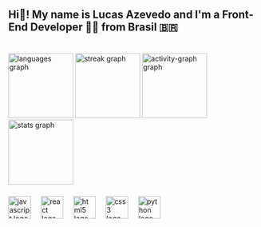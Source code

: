 <h2 align="left">Hi👋! My name is Lucas Azevedo and I'm a Front-End Developer 👨‍💻 from Brasil 🇧🇷</h2>

###

<br clear="both">

<div align="left">
  <img src="https://github-readme-stats.vercel.app/api/top-langs?username=lucasazevedd&locale=en&hide_title=false&layout=compact&card_width=320&langs_count=6&theme=nord&hide_border=true" height="130" alt="languages graph"  />
  <img src="https://streak-stats.demolab.com?user=lucasazevedd&locale=en&mode=weekly&theme=nord&hide_border=true&border_radius=5&date_format=j%20M%5B%20Y%5D" height="130" alt="streak graph"  />
  <img src="https://github-readme-activity-graph.vercel.app/graph?username=lucasazevedd&theme=nord&radius=15&area=false&hide_border=true&hide_title=true" height="130" alt="activity-graph graph"  />
  <img src="https://github-readme-stats.vercel.app/api?username=lucasazevedd&hide_title=true&hide_rank=false&show_icons=true&include_all_commits=true&count_private=true&disable_animations=false&theme=nord&locale=en&hide_border=true" height="130" alt="stats graph"  />
</div>

###

<div align="left">
  <img src="https://cdn.jsdelivr.net/gh/devicons/devicon/icons/javascript/javascript-original.svg" height="45" alt="javascript logo"  />
  <img width="12" />
  <img src="https://cdn.jsdelivr.net/gh/devicons/devicon/icons/react/react-original.svg" height="45" alt="react logo"  />
  <img width="12" />
  <img src="https://cdn.jsdelivr.net/gh/devicons/devicon/icons/html5/html5-original.svg" height="45" alt="html5 logo"  />
  <img width="12" />
  <img src="https://cdn.jsdelivr.net/gh/devicons/devicon/icons/css3/css3-original.svg" height="45" alt="css3 logo"  />
  <img width="12" />
  <img src="https://cdn.jsdelivr.net/gh/devicons/devicon/icons/python/python-original.svg" height="45" alt="python logo"  />
</div>

###
